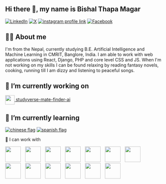 ## Hi there 👋, my name is Bishal Thapa Magar

[![LinkedIn](https://img.shields.io/badge/LinkedIn-0A66C2?style=for-the-badge&logo=linkedin&logoColor=white)](https://www.linkedin.com/in/bishal-thapa-magar-2002-10-15-morning/)
[![X](https://img.shields.io/badge/X-000000?style=for-the-badge&logo=x&logoColor=white)](https://x.com/Bishal__Thapa)
[![instagram profile link](https://img.shields.io/badge/Instagram-E4405F?style=for-the-badge&logo=instagram&logoColor=white)](https://www.instagram.com/bishal_7hapa_magar/)
[![Facebook](https://img.shields.io/badge/-Facebook-1877F2?style=for-the-badge&logo=facebook&logoColor=white)](https://www.facebook.com/bishalthapa2022)
<!--
[![youtube channel link](https://img.shields.io/badge/YouTube-FF0000?style=for-the-badge&logo=youtube&logoColor=white)](https://youtube.com/pramit)
[![discord server link](https://img.shields.io/badge/Discord-7289DA?style=for-the-badge&logo=discord&logoColor=white)](https://discordapp.com/users/617644526886060062)
-->

## 🙋‍♂️ About me

<!-- ![profile view count](https://komarev.com/ghpvc/?username=bobbyg603) -->

I'm from the Nepal, currently studying B.E. Artificial Intelligence and Machine Learning in CMRIT, Banglore, India. I am able to work with web applications using React, Django, PHP and core level CSS and JS. When I'm not working on my skills I can be found relaxing by reading fantasy novels, cooking, running till I am dizzy and listening to peaceful songs.

## 🔭 I’m currently working on 

[<img src="https://cdn-icons-png.flaticon.com/512/2920/2920320.png" height="30px" style="vertical-align:middle;" /> studyverse-mate-finder-ai](https://github.com/AnupDangi/studyverse-mate-finder-ai)

## 🌱 I’m currently learning 

[![chinese flag](assets/chinese-flag-round.svg)](https://www.duolingo.com/profile/bobbyg603)
[![spanish flag](assets/spanish-flag-round.svg)](https://www.duolingo.com/profile/bobbyg603)

🔨 I can work with

<p float="left">
  <img src="https://cdn.jsdelivr.net/gh/devicons/devicon/icons/c/c-original.svg" width="50" style="margin-right:10px;" />
  <img src="https://cdn.jsdelivr.net/gh/devicons/devicon/icons/csharp/csharp-original.svg" width="50" style="margin-right:10px;" />
  <img src="https://cdn.jsdelivr.net/gh/devicons/devicon/icons/java/java-original.svg" width="50" style="margin-right:10px;" />
  <img src="https://cdn.jsdelivr.net/gh/devicons/devicon/icons/python/python-original.svg" width="50" style="margin-right:10px;" />
  <img src="https://cdn.jsdelivr.net/gh/devicons/devicon/icons/php/php-original.svg" width="50" style="margin-right:10px;" />
  <img src="https://cdn.jsdelivr.net/gh/devicons/devicon/icons/javascript/javascript-original.svg" width="50" style="margin-right:10px;" />
  <img src="https://cdn.jsdelivr.net/gh/devicons/devicon/icons/dot-net/dot-net-original.svg" width="50" style="margin-right:10px;" />
  <img src="https://cdn.jsdelivr.net/gh/devicons/devicon/icons/react/react-original.svg" width="50" style="margin-right:10px;" />
  <img src="https://cdn.jsdelivr.net/gh/devicons/devicon/icons/django/django-plain.svg" width="50" style="margin-right:10px;" />
  <img src="https://cdn.jsdelivr.net/gh/devicons/devicon/icons/tensorflow/tensorflow-original.svg" width="50" style="margin-right:10px;" />
  <img src="https://cdn.jsdelivr.net/gh/devicons/devicon/icons/pytorch/pytorch-original.svg" width="50" style="margin-right:10px;" />
  <img src="https://cdn.jsdelivr.net/gh/devicons/devicon/icons/pandas/pandas-original.svg" width="50" style="margin-right:10px;" />
  <img src="https://cdn.jsdelivr.net/gh/devicons/devicon/icons/numpy/numpy-original.svg" width="50" />
</p>
